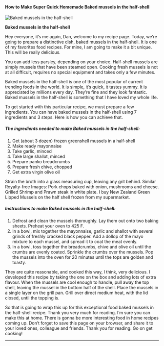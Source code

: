             

#### How to Make Super Quick Homemade Baked mussels in the half-shell

![Baked mussels in the half-shell](https://img-global.cpcdn.com/recipes/911403a7ff31a699/751x532cq70/baked-mussels-in-the-half-shell-recipe-main-photo.jpg)

**Baked mussels in the half-shell**

Hey everyone, it’s me again, Dan, welcome to my recipe page. Today, we’re going to prepare a distinctive dish, baked mussels in the half-shell. It is one of my favorites food recipes. For mine, I am going to make it a bit unique. This will be really delicious.

You can add less parsley, depending on your choice. Half-shell mussels are simply mussels that have been steamed open. Cooking fresh mussels is not at all difficult, requires no special equipment and takes only a few minutes.

Baked mussels in the half-shell is one of the most popular of current trending foods in the world. It is simple, it’s quick, it tastes yummy. It is appreciated by millions every day. They’re fine and they look fantastic. Baked mussels in the half-shell is something that I have loved my whole life.

To get started with this particular recipe, we must prepare a few ingredients. You can have baked mussels in the half-shell using 7 ingredients and 3 steps. Here is how you can achieve that.

##### The ingredients needed to make Baked mussels in the half-shell:

1.  Get (about 3 dozen) frozen greenshell mussels in a half-shell
2.  Make ready mayonnaise
3.  Take garlic, minced
4.  Take large shallot, minced
5.  Prepare panko breadcrumbs
6.  Prepare fresh chive, chopped
7.  Get extra virgin olive oil

Strain the broth into a glass measuring cup, leaving any grit behind. Similar Royalty-free Images: Pork chops baked with onion, mushrooms and cheese. Grilled Shrimp and Prawn steak in white plate. I buy New Zealand Green Lipped Mussels on the half shell frozen from my supermarket.

##### Instructions to make Baked mussels in the half-shell:

1.  Defrost and clean the mussels thoroughly. Lay them out onto two baking sheets. Preheat your oven to 425 F.
2.  In a bowl, mix together the mayonnaise, garlic and shallot with several grinds of freshly cracked black pepper. Add a dollop of the mayo mixture to each mussel, and spread it to coat the meat evenly.
3.  In a bowl, toss together the breadcrumbs, chive and olive oil until the crumbs are evenly coated. Sprinkle the crumbs over the mussels. Pop the mussels into the oven for 20 minutes until the tops are golden and toasty.

They are quite reasonable, and cooked this way, I think, very delicious. I developed this recipe by taking the one on the box and adding lots of extra flavour. When the mussels are cool enough to handle, pull away the top shell, leaving the mussel in the bottom half of the shell. Place the mussels in a single layer on the grill pan. Grill over direct medium heat, with the lid closed, until the topping is.

So that is going to wrap this up for this exceptional food baked mussels in the half-shell recipe. Thank you very much for reading. I’m sure you can make this at home. There is gonna be more interesting food in home recipes coming up. Don’t forget to save this page on your browser, and share it to your loved ones, colleague and friends. Thank you for reading. Go on get cooking!

* * *